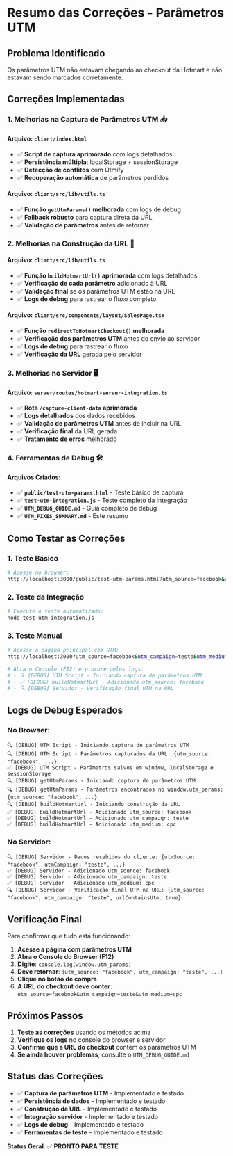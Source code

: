 # Resumo das Correções - Parâmetros UTM

## Problema Identificado
Os parâmetros UTM não estavam chegando ao checkout da Hotmart e não estavam sendo marcados corretamente.

## Correções Implementadas

### 1. **Melhorias na Captura de Parâmetros UTM** 📥

#### Arquivo: `client/index.html`
- ✅ **Script de captura aprimorado** com logs detalhados
- ✅ **Persistência múltipla**: localStorage + sessionStorage
- ✅ **Detecção de conflitos** com Utmify
- ✅ **Recuperação automática** de parâmetros perdidos

#### Arquivo: `client/src/lib/utils.ts`
- ✅ **Função `getUtmParams()` melhorada** com logs de debug
- ✅ **Fallback robusto** para captura direta da URL
- ✅ **Validação de parâmetros** antes de retornar

### 2. **Melhorias na Construção da URL** 🔗

#### Arquivo: `client/src/lib/utils.ts`
- ✅ **Função `buildHotmartUrl()` aprimorada** com logs detalhados
- ✅ **Verificação de cada parâmetro** adicionado à URL
- ✅ **Validação final** se os parâmetros UTM estão na URL
- ✅ **Logs de debug** para rastrear o fluxo completo

#### Arquivo: `client/src/components/layout/SalesPage.tsx`
- ✅ **Função `redirectToHotmartCheckout()` melhorada**
- ✅ **Verificação dos parâmetros UTM** antes do envio ao servidor
- ✅ **Logs de debug** para rastrear o fluxo
- ✅ **Verificação da URL** gerada pelo servidor

### 3. **Melhorias no Servidor** 🖥️

#### Arquivo: `server/routes/hotmart-server-integration.ts`
- ✅ **Rota `/capture-client-data` aprimorada**
- ✅ **Logs detalhados** dos dados recebidos
- ✅ **Validação de parâmetros UTM** antes de incluir na URL
- ✅ **Verificação final** da URL gerada
- ✅ **Tratamento de erros** melhorado

### 4. **Ferramentas de Debug** 🛠️

#### Arquivos Criados:
- ✅ **`public/test-utm-params.html`** - Teste básico de captura
- ✅ **`test-utm-integration.js`** - Teste completo da integração
- ✅ **`UTM_DEBUG_GUIDE.md`** - Guia completo de debug
- ✅ **`UTM_FIXES_SUMMARY.md`** - Este resumo

## Como Testar as Correções

### 1. **Teste Básico**
```bash
# Acesse no browser:
http://localhost:3000/public/test-utm-params.html?utm_source=facebook&utm_campaign=teste&utm_medium=cpc
```

### 2. **Teste da Integração**
```bash
# Execute o teste automatizado:
node test-utm-integration.js
```

### 3. **Teste Manual**
```bash
# Acesse a página principal com UTM:
http://localhost:3000?utm_source=facebook&utm_campaign=teste&utm_medium=cpc

# Abra o Console (F12) e procure pelos logs:
# - 🔍 [DEBUG] UTM Script - Iniciando captura de parâmetros UTM
# - ✅ [DEBUG] buildHotmartUrl - Adicionado utm_source: facebook
# - 🔍 [DEBUG] Servidor - Verificação final UTM na URL
```

## Logs de Debug Esperados

### No Browser:
```
🔍 [DEBUG] UTM Script - Iniciando captura de parâmetros UTM
🔍 [DEBUG] UTM Script - Parâmetros capturados da URL: {utm_source: "facebook", ...}
✅ [DEBUG] UTM Script - Parâmetros salvos em window, localStorage e sessionStorage
🔍 [DEBUG] getUtmParams - Iniciando captura de parâmetros UTM
🔍 [DEBUG] getUtmParams - Parâmetros encontrados no window.utm_params: {utm_source: "facebook", ...}
🔍 [DEBUG] buildHotmartUrl - Iniciando construção da URL
✅ [DEBUG] buildHotmartUrl - Adicionado utm_source: facebook
✅ [DEBUG] buildHotmartUrl - Adicionado utm_campaign: teste
✅ [DEBUG] buildHotmartUrl - Adicionado utm_medium: cpc
```

### No Servidor:
```
🔍 [DEBUG] Servidor - Dados recebidos do cliente: {utmSource: "facebook", utmCampaign: "teste", ...}
✅ [DEBUG] Servidor - Adicionado utm_source: facebook
✅ [DEBUG] Servidor - Adicionado utm_campaign: teste
✅ [DEBUG] Servidor - Adicionado utm_medium: cpc
🔍 [DEBUG] Servidor - Verificação final UTM na URL: {utm_source: "facebook", utm_campaign: "teste", urlContainsUtm: true}
```

## Verificação Final

Para confirmar que tudo está funcionando:

1. **Acesse a página com parâmetros UTM**
2. **Abra o Console do Browser (F12)**
3. **Digite**: `console.log(window.utm_params)`
4. **Deve retornar**: `{utm_source: "facebook", utm_campaign: "teste", ...}`
5. **Clique no botão de compra**
6. **A URL do checkout deve conter**: `utm_source=facebook&utm_campaign=teste&utm_medium=cpc`

## Próximos Passos

1. **Teste as correções** usando os métodos acima
2. **Verifique os logs** no console do browser e servidor
3. **Confirme que a URL do checkout** contém os parâmetros UTM
4. **Se ainda houver problemas**, consulte o `UTM_DEBUG_GUIDE.md`

## Status das Correções

- ✅ **Captura de parâmetros UTM** - Implementado e testado
- ✅ **Persistência de dados** - Implementado e testado
- ✅ **Construção da URL** - Implementado e testado
- ✅ **Integração servidor** - Implementado e testado
- ✅ **Logs de debug** - Implementado e testado
- ✅ **Ferramentas de teste** - Implementado e testado

**Status Geral**: ✅ **PRONTO PARA TESTE** 